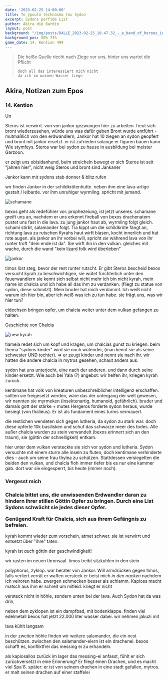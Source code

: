 ```yaml
---
date: '2023-02-25 14:00:00'
title: To ýpoulo téchnasma tou Sydon
excerpt: Sydons perfide List
author: Akira die Bardin
layout: post
background: "/img/posts/DALLE_2023-02-25_10.47.32_-_a_band_of_heroes_inside_a_volcano_crater_that_has_a_big_lava_lake_at_the_bottom_digital_art_high_quality_dramatic_lighting.png"
background_pos: 50% 73%
game_date: 14. Kention 499
---
```


<div class="rhyme">
  <blockquote>
    Die heiße Quelle riecht nach Ziege
    vor uns, hinter uns wartet die Pflicht

    doch all das interessiert mich nicht
    da ich im warmen Wasser liege
  </blockquote>
</div>

## Akira, Notizen zum Epos

### 14. Kention

Un

Steros ist verwirrt. von von jankor gezwungen hier zu arbeiten. freut sich bront wiederzusehen, würde uns was dafür geben
Bront wurde entführt - mutmaßlich von den erdwandlern, Jankor hat 10 ziegen an sydon geopfert und bront mit jankor ersetzt. er ist zufrieden solange er figuren bauen kann
Wie stymfeys. Steros war bei sydon zu hause in ausbildung bei meister Garzoon. 

er zeigt uns obisidanhund, beim streicheln bewegt er sich
Steros ist seit "jahren hier", nicht weig
Steros und bront sind Jankaner





Jankor kann mit sydons stab donner & blitz rufen


wir finden Jankor in der schildkrötenhutte. neben ihm eine lava-artige gestalt / leibarde. vor ihm unruhiger wyrmling. spricht mit jemand.


![schamane](/img/posts/schamane.png)


bexos geht als redeführer vor. prophezeiung, ist jetzt unseres.
schamane greift uns an, nachdem er uns erkennt
fireball von bexos
drachenatem pustet uns fast in die lava. zu jung
jankor haut ab, wyrmling folgt gleich. schami stirbt, salamander folgt. Tia kippt um
die schildkröte fängt an, richtung lava zu rutschen
Kyrahs haut wirft blasen, kocht innerlich und hat rote augen. als jankor an ihr vorbei will, spricht _sie_ während lava von ihr runter troft "dein ende ist da". Sie wirft ihn in den vulkan. gleiches mit wache, durch die wand
"kein lizard folk wird überleben"

![jankor](/img/posts/jankor.png)


timos löst steg, bevor der rest runter rutscht. Er gibt Steros bescheid
bexos versucht kyrah zu beschwichtigen, sie wütet fürchterlich unter den feuerwandlern
  sie kennt sich selbst nicht mehr
  ich bin nicht kyrah, mein name ist chalcia und ich habe all das ihm zu verdanken. (fliegt zu statue von sydon, diese schmilzt). Mein bruder hat mich verdammt. Ich weiß nicht warum ich hier bin, aber ich weiß was ich zu tun habe.
  sie frägt uns, was wir hier tun?

eidechsen bringen opfer, um chalcia weiter unter dem vulkan gefangen zu halten.

[Geschichte von Chalcia](https://dndaux.de/Geschichte_von_Chalcia/)

![new kyrah](/img/posts/new_kyrah.jpg)

tiameia redet sich um kopf und kragen, um chalcias gunst zu kriegen. beim thema "sydons kinder" wird sie noch wütender, (man kennt sie als seine schwester UND tochter). => er zeugt kinder und nennt sie nach ihr. wir hatten die andere chalcia in mytros gesehen, schaut anders aus.

sydon hat uns unterjocht, eine nach der anderen. und dann durch seine kinder ersetzt.
  Wie auch bei Yala (?)
angebot: wir helfen ihr, kriegen kyrah zurück.

kentimane hat volk von kreaturen unbeschreiblicher intelligenz erschaffen. sollten sie freigesetzt werden, wäre das der untergang der welt gewesen, wir nannten sie myrmeken (insektenartig, humanoid, gefährlich).
bruder und damals gott der stärke + mutes Hergeros forderte sydon heraus, wurde besiegt (von thalieus).  Er ist als fundament eines turms vermauert.

die restlichen wendeten sich gegen lutheria, da sydon zu stark war. doch diese opferte 10k basilisken und schuf das schwarze meer des todes. Alle außer chalcia wurden zu stein verwandelt (bexos erinnert sich an den traum), sie (göttin der schnelligkeit) entkam.

hier unter dem vulkan versteckte sie sich vor sydon und lutheria. Sydon versuchte mit einem sturm alle inseln zu fluten, doch kentimane verhinderte dies - auch um seine frau thylea zu schützen.
Stattdessen versiegelten die beiden den vulkan, und chalcia floh immer tiefer bis es nur eine kammer gab. dort war sie eingesperrt, bis heute (immer noch).


<div class="infobox quest">
  <h3>Vergesst mich<h3>
  <p>Chalcia bittet uns, die unwissenden Erdwandler daran zu hindern ihrer stillen Göttin Opfer zu bringen. Durch eine List Sydons schwächt sie jedes dieser Opfer.</p>
  <p class="reward">Genügend Kraft für Chalcia, sich aus ihrem Gefängnis zu befreien.</p>
</div>


kyrah kommt wieder zum vorschein, atmet schwer. sie ist verwirrt und entsetzt über "ihre" taten.

kyrah ist _auch_ göttin der geschwindigkeit!

wir rasten im neuen thronsaal. timos treibt sitzkuhlen in den stein

polyphorus, zyklop. war berater von Jankor. Will armdrücken gegen timos, falls verliert verrät er waffen versteck
er beist mich _in den nacken_ nachdem ich velroren habe. zwergen schmecken besser als schlamm. Kapioss macht matsch aus ihm
er schreit um mitleid. kriegt er nicht

versteck nicht in höhle, sondern unten bei der lava. Auch Sydon hat da was drin,

neben dem zyklopen ist ein dampfbad, mit bodenklappe. finden viel edelmetall
bexos hat jetzt 22.000 liter wasser dabei. wir nehmen jakuzi mit

lava kühlt langsam



in der zweiten höhle finden wir weitere salamander, die ein nest beschützen. zwischen den salamander-eiern ist ein drachenei. bexos schafft es, konfliktfrei das messing ei zu erhandeln.


als kapiosallos zurück im lager das messing-ei anfasst, fühlt er sich zurückversetzt in eine Erinnerung? Er fliegt einen Drachen, und es macht viel Spa´ß.
später: er ist von seinem drachen in eine stadt gefallen, mytros. er malt seinen drachen auf einer staffelei

<!-- level 8 -->



<!--
Kyrah geht es nicht gut. Sie verspürt starke abneigung gegen diese echsen. 
Die Amazonen sind mit der Halbinsel Aresia in Verbindung, 
der Minotaure Zakroth der Wahnsinnige will seine Volksgenossen in Mytros befreien.
pythor und ein grüner drache hängen zusammen, haben wir in telamok gehört
Narsus für viele aresianer ein spielzeug der königin.
-->
